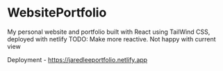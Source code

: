 # WebsitePortfolio
My personal website and portfolio built with React using TailWind CSS, deployed with netlify
TODO: Make more reactive. Not happy with current view  

Deployment - https://jaredleeportfolio.netlify.app

